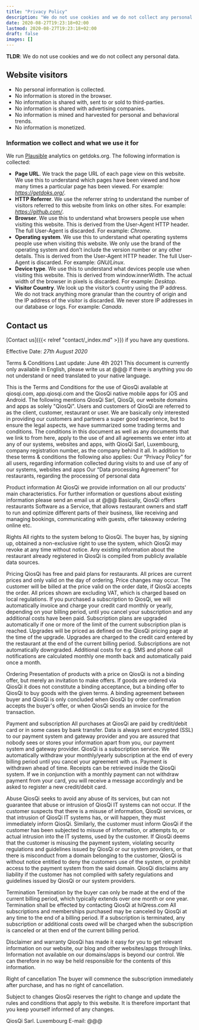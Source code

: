 ```yaml
---
title: "Privacy Policy"
description: "We do not use cookies and we do not collect any personal data."
date: 2020-08-27T19:23:18+02:00
lastmod: 2020-08-27T19:23:18+02:00
draft: false
images: []
---
```


__TLDR__: We do not use cookies and we do not collect any personal data.

## Website visitors

- No personal information is collected.
- No information is stored in the browser.
- No information is shared with, sent to or sold to third-parties.
- No information is shared with advertising companies.
- No information is mined and harvested for personal and behavioral trends.
- No information is monetized.

### Information we collect and what we use it for

We run [Plausible](https://plausible.io/) analytics on getdoks.org. The following information is collected:

- __Page URL__. We track the page URL of each page view on this website. We use this to understand which pages have been viewed and how many times a particular page has been viewed. For example: _https://getdoks.org/_.
- __HTTP Referrer__. We use the referrer string to understand the number of visitors referred to this website from links on other sites. For example: _https://github.com/_.
- __Browser__. We use this to understand what browsers people use when visiting this website. This is derived from the User-Agent HTTP header. The full User-Agent is discarded. For example: _Chrome_.
- __Operating system__. We use this to understand what operating systems people use when visiting this website. We only use the brand of the operating system and don’t include the version number or any other details. This is derived from the User-Agent HTTP header. The full User-Agent is discarded. For example: _GNU/Linux_.
- __Device type__. We use this to understand what devices people use when visiting this website. This is derived from window.innerWidth. The actual width of the browser in pixels is discarded. For example: _Desktop_.
- __Visitor Country__. We look up the visitor’s country using the IP address. We do not track anything more granular than the country of origin and the IP address of the visitor is discarded. We never store IP addresses in our database or logs. For example: _Canada_.

## Contact us

[Contact us]({{< relref "contact/_index.md" >}}) if you have any questions.

Effective Date: _27th August 2020_



Terms & Conditions
Last update: June 4th 2021
This document is currently only available in English, please write us at @@@ if there is anything you do not understand or need translated to your native language.

This is the Terms and Conditions for the use of QiosQi available at qiosqi.com, app.qiosqi.com and the QiosQi native mobile apps for iOS and Android.
The following mentions QiosQi Sarl, QiosQi, our website domains and apps as solely "QiosQi".
Users and customers of QiosQi are referred to as the client, customer, restaurant or user.
We are basically only interested in providing our customers and partners a super good experience, but to ensure the legal aspects, we have summarized some trading terms and conditions.
The conditions in this document as well as any documents that we link to from here, apply to the use of and all agreements we enter into at any of our systems, websites and apps, with QiosQi Sarl, Luxembourg, company registration number, as the company behind it all.
In addition to these terms & conditions the following also applies: Our “Privacy Policy" for all users, regarding information collected during visits to and use of any of our systems, websites and apps Our “Data processing Agreement” for restaurants, regarding the processing of personal data

Product information
At QiosQi we provide information on all our products' main characteristics. For further information or questions about existing information please send an email us at @@@
Basically, QiosQi offers restaurants Software as a Service, that allows restaurant owners and staff to run and optimize different parts of their business, like receiving and managing bookings, communicating with guests, offer takeaway ordering online etc.

Rights
All rights to the system belong to QiosQi. The buyer has, by signing up, obtained a non-exclusive right to use the system, which QiosQi may revoke at any time without notice.
Any existing information about the restaurant already registered in QiosQi is compiled from publicly available data sources.

Pricing
QiosQi has free and paid plans for restaurants. All prices are current prices and only valid on the day of ordering. Price changes may occur. The customer will be billed at the price valid on the order date, if QiosQi accepts the order. All prices shown are excluding VAT, which is charged based on local regulations.
If you purchased a subscription to QiosQi, we will automatically invoice and charge your credit card monthly or yearly, depending on your billing period, until you cancel your subscription and any additional costs have been paid.
Subscription plans are upgraded automatically if one or more of the limit of the current subscription plan is reached. Upgrades will be priced as defined on the QiosQi pricing page at the time of the upgrade. Upgrades are charged to the credit card entered by the restaurant at the end of the current billing period. Subscriptions are not automatically downgraded.
Additional costs for e.g. SMS and phone call notifications are calculated monthly one month back and automatically paid once a month.

Ordering
Presentation of products with a price on QiosQi is not a binding offer, but merely an invitation to make offers. If goods are ordered via QiosQi it does not constitute a binding acceptance, but a binding offer to QiosQi to buy goods with the given terms.
A binding agreement between buyer and QiosQi is only concluded when QiosQi by order confirmation accepts the buyer's offer, or when QiosQi sends an invoice for the transaction.


Payment and subscription
All purchases at QiosQi are paid by credit/debit card or in some cases by bank transfer. Data is always sent encrypted (SSL) to our payment system and gateway provider and you are assured that nobody sees or stores your information apart from you, our payment system and gateway provider.
QiosQi is a subscription service. We automatically withdraw your monthly/yearly subscription at the end of every billing period until you cancel your agreement with us. Payment is withdrawn ahead of time. Receipts can be retrieved inside the QiosQi system.
If we in conjunction with a monthly payment can not withdraw payment from your card, you will receive a message accordingly and be asked to register a new credit/debit card.


Abuse
QiosQi seeks to avoid any abuse of its services, but can not guarantee that abuse or intrusion of QiosQi IT systems can not occur.
If the customer suspects that there is a misuse of information, QiosQi services, or that intrusion of QiosQi IT systems has, or will happen, they must immediately inform QiosQi. Similarly, the customer must inform QiosQi if the customer has been subjected to misuse of information, or attempts to, or actual intrusion into the IT systems, used by the customer.
If QiosQi deems that the customer is misusing the payment system, violating security regulations and guidelines issued by QiosQi or our system providers, or that there is misconduct from a domain belonging to the customer, QiosQi is without notice entitled to deny the customers use of the system, or prohibit access to the payment system from the said domain.
QiosQi disclaims any liability if the customer has not complied with safety regulations and guidelines issued by QiosQi or our system providers.

Termination 
Termination by the buyer can only be made at the end of the current billing period, which typically extends over one month or one year. Termination shall be effected by contacting QiosQi at hiQress.com
All subscriptions and memberships purchased may be canceled by QiosQi at any time to the end of a billing period.
If a subscription is terminated, any subscription or additional costs owed will be charged when the subscription is canceled or at then end of the current billing period.

Disclaimer and warranty
QiosQi has made it easy for you to get relevant information on our website, our blog and other websites/apps through links. Information not available on our domains/apps is beyond our control. We can therefore in no way be held responsible for the contents of this information. 

Right of cancellation
The buyer will commence the subscription immediately after purchase, and has no right of cancellation.

Subject to changes
QiosQi reserves the right to change and update the rules and conditions that apply to this website. It is therefore important that you keep yourself informed of any changes.


QiosQi Sarl.
Luxembourg
E-mail: @@@
